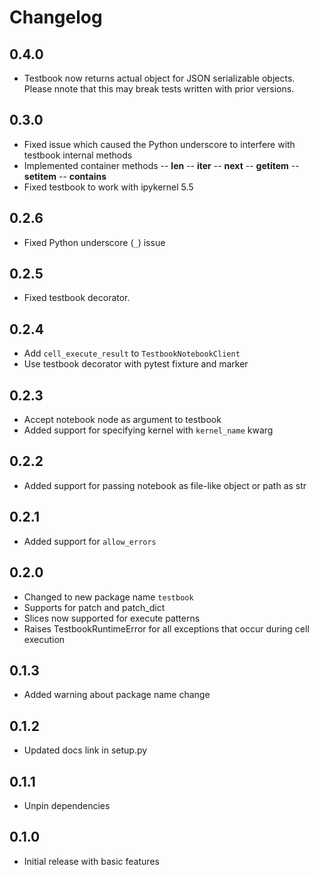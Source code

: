 # Changelog

## 0.4.0

- Testbook now returns actual object for JSON serializable objects. Please nnote that this may break tests written with prior versions. 

## 0.3.0

- Fixed issue which caused the Python underscore to interfere with testbook internal methods
- Implemented container methods
-- __len__
-- __iter__
-- __next__
-- __getitem__
-- __setitem__
-- __contains__
- Fixed testbook to work with ipykernel 5.5

## 0.2.6

- Fixed Python underscore (`_`) issue

## 0.2.5

- Fixed testbook decorator.

## 0.2.4

- Add `cell_execute_result` to `TestbookNotebookClient`
- Use testbook decorator with pytest fixture and marker

## 0.2.3

- Accept notebook node as argument to testbook
- Added support for specifying kernel with `kernel_name` kwarg

## 0.2.2

- Added support for passing notebook as file-like object or path as str

## 0.2.1

- Added support for `allow_errors`

## 0.2.0

- Changed to new package name `testbook`
- Supports for patch and patch_dict
- Slices now supported for execute patterns
- Raises TestbookRuntimeError for all exceptions that occur during cell execution

## 0.1.3

- Added warning about package name change

## 0.1.2

- Updated docs link in setup.py

## 0.1.1

- Unpin dependencies

## 0.1.0

- Initial release with basic features
